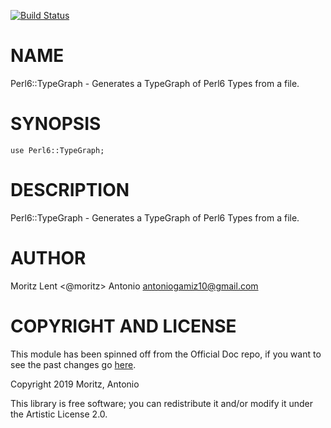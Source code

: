[![Build Status](https://travis-ci.org/antoniogamiz/Perl6-TypeGraph.svg?branch=master)](https://travis-ci.org/antoniogamiz/Perl6-TypeGraph)

# NAME

Perl6::TypeGraph - Generates a TypeGraph of Perl6 Types from a file.

# SYNOPSIS

```perl6
use Perl6::TypeGraph;
```

# DESCRIPTION

Perl6::TypeGraph - Generates a TypeGraph of Perl6 Types from a file.

# AUTHOR

Moritz Lent <@moritz>
Antonio <antoniogamiz10@gmail.com>

# COPYRIGHT AND LICENSE

This module has been spinned off from the Official Doc repo, if you want to see the past changes go
[here](https://github.com/perl6/doc).

Copyright 2019 Moritz, Antonio

This library is free software; you can redistribute it and/or modify it under the Artistic License 2.0.
